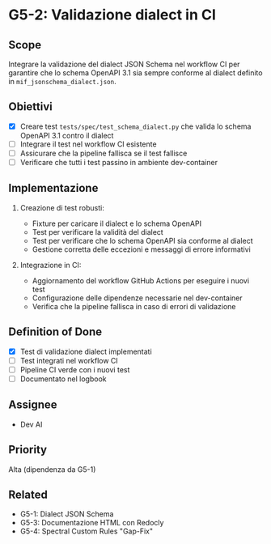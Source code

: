 # G5-2: Validazione dialect in CI

## Scope

Integrare la validazione del dialect JSON Schema nel workflow CI per garantire che lo schema OpenAPI 3.1 sia sempre conforme al dialect definito in `mif_jsonschema_dialect.json`.

## Obiettivi

- [x] Creare test `tests/spec/test_schema_dialect.py` che valida lo schema OpenAPI 3.1 contro il dialect
- [ ] Integrare il test nel workflow CI esistente
- [ ] Assicurare che la pipeline fallisca se il test fallisce
- [ ] Verificare che tutti i test passino in ambiente dev-container

## Implementazione

1. Creazione di test robusti:
   - Fixture per caricare il dialect e lo schema OpenAPI
   - Test per verificare la validità del dialect
   - Test per verificare che lo schema OpenAPI sia conforme al dialect
   - Gestione corretta delle eccezioni e messaggi di errore informativi

2. Integrazione in CI:
   - Aggiornamento del workflow GitHub Actions per eseguire i nuovi test
   - Configurazione delle dipendenze necessarie nel dev-container
   - Verifica che la pipeline fallisca in caso di errori di validazione

## Definition of Done

- [x] Test di validazione dialect implementati
- [ ] Test integrati nel workflow CI
- [ ] Pipeline CI verde con i nuovi test
- [ ] Documentato nel logbook

## Assignee

- Dev AI

## Priority

Alta (dipendenza da G5-1)

## Related

- G5-1: Dialect JSON Schema
- G5-3: Documentazione HTML con Redocly
- G5-4: Spectral Custom Rules "Gap-Fix" 
